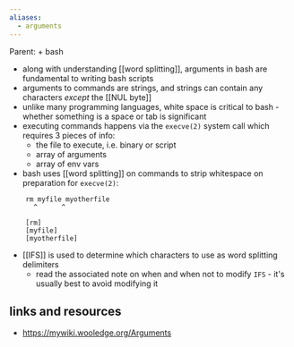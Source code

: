 ```yaml
---
aliases:
  - arguments
---
```

Parent: + bash

- along with understanding [[word  splitting]], arguments in bash are fundamental to writing bash scripts
- arguments to commands are strings, and strings can contain any characters *except* the [[NUL byte]]
- unlike many programming languages, white space is critical to bash - whether something is a space or tab is significant 
- executing commands happens via the `execve(2)` system call which requires 3 pieces of info:
	- the file to execute, i.e. binary or script
	- array of arguments
	- array of env vars
- bash uses [[word  splitting]] on commands to strip whitespace on preparation for `execve(2)`:
  
```
    rm myfile myotherfile
      ^      ^

    [rm]
    [myfile]
    [myotherfile]
```

- [[IFS]] is used to determine which characters to use as word splitting delimiters 
	- read the associated note on when and when not to modify `IFS` - it's usually best to avoid modifying it

## links and resources

- https://mywiki.wooledge.org/Arguments